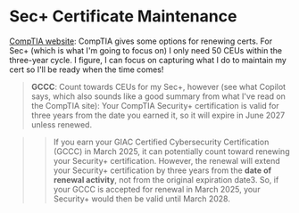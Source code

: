 # Sec+ Certificate Maintenance
[CompTIA website](https://www.comptia.org/continuing-education/choose/renewing-with-multiple-activities): CompTIA gives some options for renewing certs.  For Sec+ (which is what I'm going to focus on) I only need 50 CEUs within the three-year cycle.  I figure, I can focus on capturing what I do to maintain my cert so I'll be ready when the time comes!

>**GCCC**: Count towards CEUs for my Sec+, however (see what Copilot says, which also sounds like a good summary from what I've read on the CompTIA site): 
Your CompTIA Security+ certification is valid for three years from the date you earned it, so it will expire in June 2027 unless renewed.

>> If you earn your GIAC Certified Cybersecurity Certification (GCCC) in March 2025, it can potentially count toward renewing your Security+ certification. However, the renewal will extend your Security+ certification by three years from the **date of renewal activity**, not from the original expiration date3. So, if your GCCC is accepted for renewal in March 2025, your Security+ would then be valid until March 2028.
